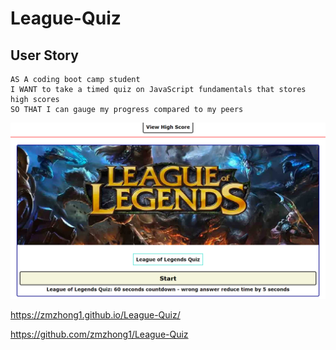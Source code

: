 # League-Quiz

## User Story

```
AS A coding boot camp student
I WANT to take a timed quiz on JavaScript fundamentals that stores high scores
SO THAT I can gauge my progress compared to my peers
```

![alt text](./assets/image/screenshot.PNG)

https://zmzhong1.github.io/League-Quiz/

https://github.com/zmzhong1/League-Quiz
